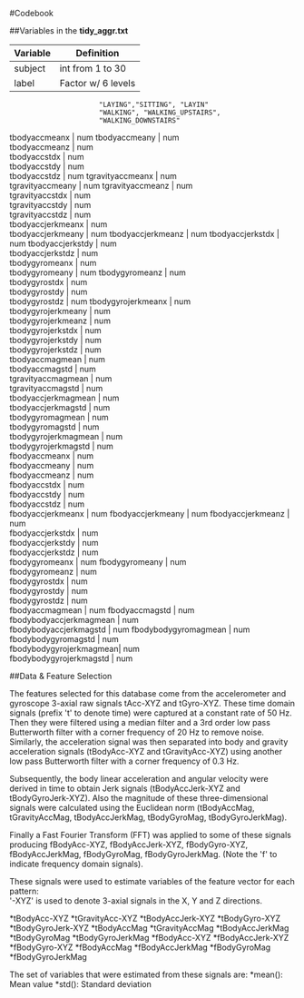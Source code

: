 

#Codebook

##Variables in the **tidy_aggr.txt**

Variable | Definition
---------|-----------
subject                 | int  from 1  to 30
label                   | Factor w/ 6 levels 
                          "LAYING","SITTING", "LAYIN"
                          "WALKING", "WALKING_UPSTAIRS", 
                          "WALKING_DOWNSTAIRS"
tbodyaccmeanx           | num 
tbodyaccmeany           | num  
tbodyaccmeanz           | num  
tbodyaccstdx            | num  
tbodyaccstdy            | num  
tbodyaccstdz            | num 
tgravityaccmeanx        | num  
tgravityaccmeany        | num 
tgravityaccmeanz        | num  
tgravityaccstdx         | num  
tgravityaccstdy         | num  
tgravityaccstdz         | num  
tbodyaccjerkmeanx       | num  
tbodyaccjerkmeany       | num 
tbodyaccjerkmeanz       | num 
tbodyaccjerkstdx        | num
tbodyaccjerkstdy        | num  
tbodyaccjerkstdz        | num  
tbodygyromeanx          | num  
tbodygyromeany          | num 
tbodygyromeanz          | num  
tbodygyrostdx           | num  
tbodygyrostdy           | num  
tbodygyrostdz           | num 
tbodygyrojerkmeanx      | num  
tbodygyrojerkmeany      | num  
tbodygyrojerkmeanz      | num  
tbodygyrojerkstdx       | num  
tbodygyrojerkstdy       | num  
tbodygyrojerkstdz       | num  
tbodyaccmagmean         | num  
tbodyaccmagstd          | num  
tgravityaccmagmean      | num  
tgravityaccmagstd       | num  
tbodyaccjerkmagmean     | num  
tbodyaccjerkmagstd      | num  
tbodygyromagmean        | num  
tbodygyromagstd         | num  
tbodygyrojerkmagmean    | num  
tbodygyrojerkmagstd     | num  
fbodyaccmeanx           | num  
fbodyaccmeany           | num  
fbodyaccmeanz           | num  
fbodyaccstdx            | num  
fbodyaccstdy            | num  
fbodyaccstdz            | num  
fbodyaccjerkmeanx       | num 
fbodyaccjerkmeany       | num 
fbodyaccjerkmeanz       | num  
fbodyaccjerkstdx        | num  
fbodyaccjerkstdy        | num  
fbodyaccjerkstdz        | num  
fbodygyromeanx          | num 
fbodygyromeany          | num  
fbodygyromeanz          | num  
fbodygyrostdx           | num  
fbodygyrostdy           | num  
fbodygyrostdz           | num  
fbodyaccmagmean         | num 
fbodyaccmagstd          | num  
fbodybodyaccjerkmagmean | num  
fbodybodyaccjerkmagstd  | num 
fbodybodygyromagmean    | num  
fbodybodygyromagstd     | num  
fbodybodygyrojerkmagmean| num  
fbodybodygyrojerkmagstd | num 


##Data & Feature Selection 

The features selected for this database come from the accelerometer and gyroscope 3-axial raw signals tAcc-XYZ and tGyro-XYZ. These time domain signals (prefix 't' to denote time) were captured at a constant rate of 50 Hz. Then they were filtered using a median filter and a 3rd order low pass Butterworth filter with a corner frequency of 20 Hz to remove noise. Similarly, the acceleration signal was then separated into body and gravity acceleration signals (tBodyAcc-XYZ and tGravityAcc-XYZ) using another low pass Butterworth filter with a corner frequency of 0.3 Hz. 

Subsequently, the body linear acceleration and angular velocity were derived in time to obtain Jerk signals (tBodyAccJerk-XYZ and tBodyGyroJerk-XYZ). Also the magnitude of these three-dimensional signals were calculated using the Euclidean norm (tBodyAccMag, tGravityAccMag, tBodyAccJerkMag, tBodyGyroMag, tBodyGyroJerkMag). 

Finally a Fast Fourier Transform (FFT) was applied to some of these signals producing fBodyAcc-XYZ, fBodyAccJerk-XYZ, fBodyGyro-XYZ, fBodyAccJerkMag, fBodyGyroMag, fBodyGyroJerkMag. (Note the 'f' to indicate frequency domain signals). 

These signals were used to estimate variables of the feature vector for each pattern:  
'-XYZ' is used to denote 3-axial signals in the X, Y and Z directions.

*tBodyAcc-XYZ
*tGravityAcc-XYZ
*tBodyAccJerk-XYZ
*tBodyGyro-XYZ
*tBodyGyroJerk-XYZ
*tBodyAccMag
*tGravityAccMag
*tBodyAccJerkMag
*tBodyGyroMag
*tBodyGyroJerkMag
*fBodyAcc-XYZ
*fBodyAccJerk-XYZ
*fBodyGyro-XYZ
*fBodyAccMag
*fBodyAccJerkMag
*fBodyGyroMag
*fBodyGyroJerkMag

The set of variables that were estimated from these signals are: 
*mean(): Mean value
*std(): Standard deviation